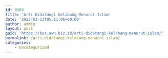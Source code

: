```yaml
---
id: 9389
title: 'Arti Didatangi Kelabang Menurut Islam'
date: '2023-03-13T05:11:06+00:00'
author: admin
layout: post
guid: 'https://bos.awn.biz.id/arti-didatangi-kelabang-menurut-islam/'
permalink: /arti-didatangi-kelabang-menurut-islam/
categories:
    - Uncategorized
---
```


